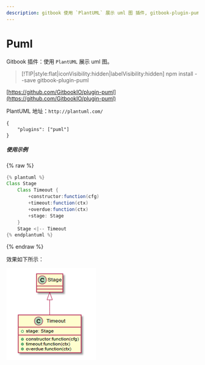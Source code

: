 ```yaml
---
description: gitbook 使用 `PlantUML` 展示 uml 图 插件, gitbook-plugin-puml 使用教程，插件在线演示
---
```

# Puml

Gitbook 插件：使用 `PlantUML` 展示 uml 图。

> [!TIP|style:flat|iconVisibility:hidden|labelVisibility:hidden]
> npm install --save gitbook-plugin-puml

[https://github.com/GitbookIO/plugin-puml](https://github.com/GitbookIO/plugin-puml)

PlantUML 地址：`http://plantuml.com/`

```
{
    "plugins": ["puml"]
}
```
##### 使用示例

{% raw %}

```java
{% plantuml %}
Class Stage
    Class Timeout {
        +constructor:function(cfg)
        +timeout:function(ctx)
        +overdue:function(ctx)
        +stage: Stage
    }
    Stage <|-- Timeout
{% endplantuml %}
```
{% endraw %}

效果如下所示：

![pulm](puml.png)